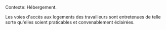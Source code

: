 Contexte: Hébergement.

Les voies d'accès aux logements des travailleurs sont entretenues de telle sorte qu'elles soient praticables et convenablement éclairées.